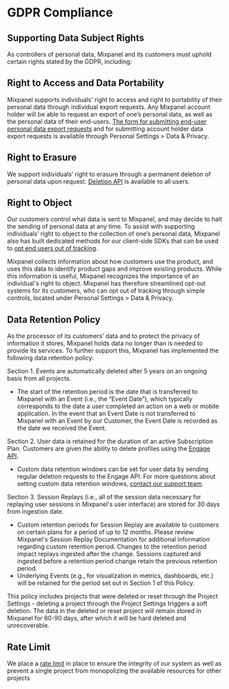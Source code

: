 # GDPR Compliance

## Supporting Data Subject Rights

As controllers of personal data, Mixpanel and its customers must uphold certain rights stated by the GDPR, including:

## Right to Access and Data Portability

Mixpanel supports individuals’ right to access and right to portability of their personal data through individual export requests. Any Mixpanel account holder will be able to request an export of one’s personal data, as well as the personal data of their end-users. [The form for submitting end-user personal data export requests](/docs/privacy/end-user-data-management) and for submitting account holder data export requests is available through Personal Settings > Data & Privacy.

## Right to Erasure

We support individuals’ right to erasure through a permanent deletion of personal data upon request. [Deletion API](https://developer.mixpanel.com/docs/privacy-security#manage-personal-data) is available to all users.

## Right to Object

Our customers control what data is sent to Mixpanel, and may decide to halt the sending of personal data at any time. To assist with supporting individuals’ right to object to the collection of one’s personal data, Mixpanel also has built dedicated methods for our client-side SDKs that can be used to [opt end users out of tracking](/docs/privacy/protecting-user-data).

Mixpanel collects information about how customers use the product, and uses this data to identify product gaps and improve existing products. While this information is useful, Mixpanel recognizes the importance of an individual's right to object. Mixpanel has therefore streamlined opt-out systems for its customers, who can opt out of tracking through simple controls, located under Personal Settings > Data & Privacy.

## Data Retention Policy

As the processor of its customers’ data and to protect the privacy of information it stores, Mixpanel holds data no longer than is needed to provide its services. To further support this, Mixpanel has implemented the following data retention policy:

Section 1. Events are automatically deleted after 5 years on an ongoing basis from all projects.

- The start of the retention period is the date that is transferred to Mixpanel with an Event (i.e., the “Event Date”), which typically corresponds to the date a user completed an action on a web or mobile application. In the event that an Event Date is not transferred to Mixpanel with an Event by our Customer, the Event Date is recorded as the date we received the Event.

Section 2. User data is retained for the duration of an active Subscription Plan. Customers are given the ability to delete profiles using the [Engage API](https://developer.mixpanel.com/reference/delete-profile).

- Custom data retention windows can be set for user data by sending regular deletion requests to the Engage API. For more questions about setting custom data retention windows, [contact our support team](https://mixpanel.com/get-support).

Section 3. Session Replays (i.e., all of the session data necessary for replaying user sessions in Mixpanel's user interface) are stored for 30 days from ingestion date.

- Custom retention periods for Session Replay are available to customers on certain plans for a period of up to 12 months. Please review Mixpanel's Session Replay Documentation for additional information regarding custom retention period. Changes to the retention period impact replays ingested after the change. Sessions captured and ingested before a retention period change retain the previous retention period.
- Underlying Events (e.g., for visualization in metrics, dashboards, etc.) will be retained for the period set out in Section 1 of this Policy.

This policy includes projects that were deleted or reset through the Project Settings - deleting a project through the Project Settings triggers a soft deletion. The data in the deleted or reset project will remain stored in Mixpanel for 60-90 days, after which it will be hard deleted and unrecoverable.

## Rate Limit

We place a [rate limit](/docs/privacy/end-user-data-management#rate-limit) in place to ensure the integrity of our system as well as prevent a single project from monopolizing the available resources for other projects

